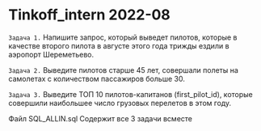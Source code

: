 # Tinkoff_intern 2022-08
`Задача 1.` Напишите запрос, который выведет пилотов, которые в качестве второго пилота в
            августе этого года трижды ездили в аэропорт Шереметьево. 


`Задача 2.` Выведите пилотов старше 45 лет, совершали полеты на самолетах с количеством
            пассажиров больше 30.


`Задача 3.` Выведите ТОП 10 пилотов-капитанов (first_pilot_id), которые совершили наибольшее
            число грузовых перелетов в этом году.
            
            
Файл SQL_ALLIN.sql Содержит все 3 задачи всместе
